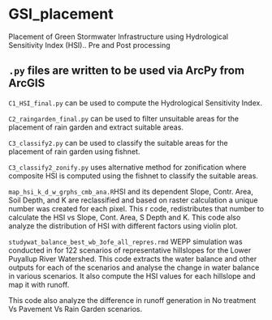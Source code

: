 # GSI_placement
Placement of Green Stormwater Infrastructure using Hydrological Sensitivity Index (HSI).. Pre and Post processing

## ```.py``` files are written to be used via ArcPy from ArcGIS

```C1_HSI_final.py``` can be used to compute the Hydrological Sensitivity Index.

```C2_raingarden_final.py``` can be used to filter unsuitable areas for the placement of rain garden and extract suitable areas.

```C3_classify2.py``` can be used to classify the suitable areas for the placement of rain garden using fishnet.

```C3_classify2_zonify.py``` uses alternative method for zonification where composite HSI is computed using the fishnet to classify the suitable areas.

```map_hsi_k_d_w_grphs_cmb_ana.R```HSI and its dependent Slope, Contr. Area, Soil Depth, and K are reclassified and based on raster calculation a unique number was created for each pixel. This r code, redistributes that number to calculate the HSI vs Slope, Cont. Area, S Depth and K. This code also analyze the distribution of HSI with different factors using violin plot.

```studywat_balance_best_wb_3ofe_all_repres.rmd``` WEPP simulation was conducted in for 122 scenarios of representative hillslopes for the Lower Puyallup River Watershed. This code extracts the water balance and other outputs for each of the scenarios and analyse the change in water balance in various scenarios. It also compute the HSI values for each hillslope and map it with runoff. 

This code also analyze the difference in runoff generation in No treatment Vs Pavement Vs Rain Garden scenarios.
